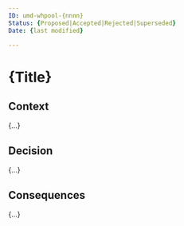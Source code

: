 ```yaml
---
ID: umd-whpool-{nnnn}
Status: {Proposed|Accepted|Rejected|Superseded}
Date: {last modified}

---
```

# {Title}

## Context

{...}

## Decision

{...}

## Consequences

{...}
